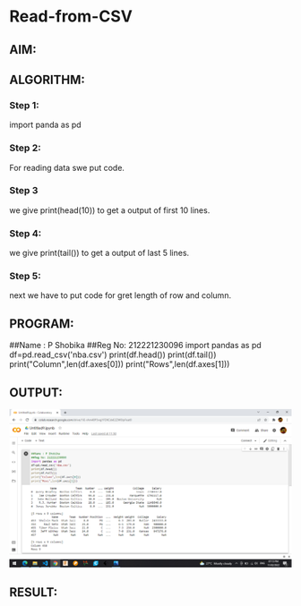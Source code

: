 # Read-from-CSV

## AIM:

## ALGORITHM:
### Step 1:

import panda as pd

### Step 2:

For reading data swe put code.

### Step 3

we give print(head(10)) to get a output of first 10 lines.

### Step 4:
we give print(tail()) to get a output of last 5 lines.

### Step 5:

next we have to put code for gret length of row and column.

## PROGRAM:
##Name : P Shobika
##Reg No: 212221230096
import pandas as pd
df=pd.read_csv('nba.csv')
print(df.head())
print(df.tail())
print("Column",len(df.axes[0]))
print("Rows",len(df.axes[1]))

## OUTPUT:
![GitHub Logo](.//img2.png)
## RESULT:
